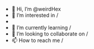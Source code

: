 - 👋 Hi, I’m @weirdHex
- 👀 I’m interested in /
-  
- 🌱 I’m currently learning /
- 💞️ I’m looking to collaborate on /
- 📫 How to reach me / 

<!---
weirdHex/weirdHex is a ✨ special ✨ repository because its `README.md` (this file) appears on your GitHub profile.
You can click the Preview link to take a look at your changes.
--->
